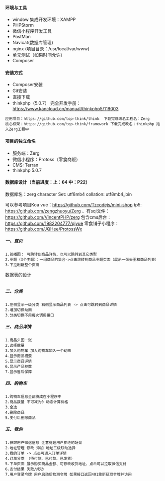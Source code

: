 #### 环境与工具
- window 集成开发环境：XAMPP
- PHPStorm
- 微信小程序开发工具
- PostMan
- Navicat(数据库管理)
- nginx (项目目录：/usr/local/var/www)
- 单元测试（如果时间允许）
- Composer

#### 安装方式
- Composer安装
- Git安装
- 直接下载
- thinkphp（5.0.7） 完全开发手册：https://www.kancloud.cn/manual/thinkphp5/118003
```
应用项目：https://github.com/top-think/think  下载完成改名工程名：Zerg
核心框架：https://github.com/top-think/framework 下载完成改名：thinkphp 拖入Zerg工程中
```

#### 项目的独立命名
- 服务端：Zerg
- 微信小程序：Protoss（零食商贩）
- CMS: Terran
- thinkphp 5.0.7


#### 数据库设计（当前进度：上：64 中：P22）
数据库名：zerg
character Set: utf8mb4
collation: utf8mb4_bin

可以参考项目Koa vue：https://github.com/Tzcodejs/mini-shop
tp5: https://github.com/zengzhuoyu/Zerg 、有sql文件：https://github.com/VincentPHP/zerg 包含cms后台：https://github.com/1982204777/qiyue
零食铺子小程序：https://github.com/JQHee/ProtossWx

##### 一、首页
```
1.轮播图： 可跳转到商品详情、也可以跳转到其它类型
2.专题（3个主题）：一组商品的集合->点击跳转到商品专题页面（展示一张头图和商品列表）
3.下拉刷新整个页面
```
数据表的设计
```
```
##### 二、分类
```
1.左侧显示一级分类 右侧显示商品列表 -> 点击可跳转到商品详情
2.增加切换动画
3.分类切换不用每次调用接口
```
##### 三、商品详情
```
1.商品头图一张
2.选择数量
3.加入购物车 加入购物车加入一个动画
4.显示商品概要
5.显示商品详情
6.显示产品参数
7.显示售后保障
```
##### 四、购物车
```
1.购物车信息全部换成在小程序中
2.商品数量 不可减为0 动态计算价格
3.全选
4.删除商品
5.支付后删除商品
```

##### 五、我的
```
1.获取用户微信信息 注意处理用户拒绝的场景
2.地址管理 修改 添加 地址三级联动选择
3.我的订单 -> 点击可进入订单详情
4.订单分类 （待付款、已付款、已发货）
5.下单页面 展示购买商品金额、可修改收货地址、点击可以拉取微信支付
6.支付结果 失败/成功
7.用户登录令牌 用户启动后检测令牌 如果接口返回401重新获取令牌并访问
```



